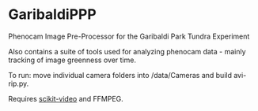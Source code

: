 # GaribaldiPPP
Phenocam Image Pre-Processor for the Garibaldi Park Tundra Experiment

Also contains a suite of tools used for analyzing phenocam data - mainly tracking of image greenness over time.

To run: move individual camera folders into /data/Cameras and build avi-rip.py.

Requires [scikit-video](http://www.scikit-video.org/stable/io.html) and FFMPEG.
